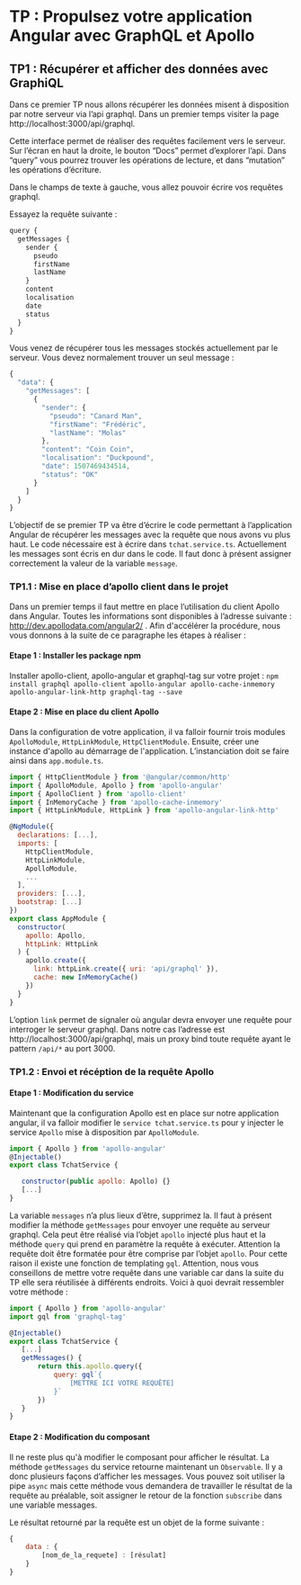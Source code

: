 # TP : Propulsez votre application Angular avec GraphQL et Apollo

## TP1 : Récupérer et afficher des données avec GraphiQL

Dans ce premier TP nous allons récupérer les données misent à disposition par notre serveur via l’api graphql. Dans un premier temps visiter la page http://localhost:3000/api/graphql. 

Cette interface permet de réaliser des requêtes facilement vers le serveur. Sur l’écran en haut la droite, le bouton “Docs” permet d’explorer l’api. Dans “query” vous pourrez trouver les opérations de lecture, et dans “mutation” les opérations d’écriture.

Dans le champs de texte à gauche, vous allez pouvoir écrire vos requêtes graphql. 

Essayez la requête suivante :

```javascript
query {
  getMessages {
    sender {
      pseudo
      firstName
      lastName
    }
    content
    localisation
    date
    status
  }
}
```

Vous venez de récupérer tous les messages stockés actuellement par le serveur. Vous devez normalement trouver un seul message :

```javascript
{
  "data": {
    "getMessages": [
      {
        "sender": {
          "pseudo": "Canard Man",
          "firstName": "Frédéric",
          "lastName": "Molas"
        },
        "content": "Coin Coin",
        "localisation": "Duckpound",
        "date": 1507469434514,
        "status": "OK"
      }
    ]
  }
}
```

L’objectif de se premier TP va être d’écrire le code permettant à l’application Angular de récupérer les messages avec la requête que nous avons vu plus haut. Le code nécessaire est à écrire dans `tchat.service.ts`. Actuellement les messages sont écris en dur dans le code. Il faut donc à présent assigner correctement la valeur de la variable `message`. 

### TP1.1 : Mise en place d’apollo client dans le projet

Dans un premier temps il faut mettre en place l’utilisation du client Apollo dans Angular. Toutes les informations sont disponibles à l’adresse suivante : http://dev.apollodata.com/angular2/ . Afin d'accélérer la procédure, nous vous donnons à la suite de ce paragraphe les étapes à réaliser :

#### Etape 1 : Installer les package npm

Installer apollo-client, apollo-angular et graphql-tag sur votre projet : `npm install graphql apollo-client apollo-angular apollo-cache-inmemory apollo-angular-link-http graphql-tag --save`
 
#### Etape 2 : Mise en place du client Apollo

Dans la configuration de votre application, il va falloir fournir trois modules `ApolloModule`, `HttpLinkModule`, `HttpClientModule`. Ensuite, créer une instance d'apollo au démarrage de l'application. L’instanciation doit se faire ainsi dans `app.module.ts`.

```javascript
import { HttpClientModule } from '@angular/common/http'
import { ApolloModule, Apollo } from 'apollo-angular'
import { ApolloClient } from 'apollo-client'
import { InMemoryCache } from 'apollo-cache-inmemory'
import { HttpLinkModule, HttpLink } from 'apollo-angular-link-http'

@NgModule({
  declarations: [...],
  imports: [
    HttpClientModule,
    HttpLinkModule,
    ApolloModule,
    ...
  ],
  providers: [...],
  bootstrap: [...]
})
export class AppModule { 
  constructor(
    apollo: Apollo,
    httpLink: HttpLink
  ) {
    apollo.create({
      link: httpLink.create({ uri: 'api/graphql' }),
      cache: new InMemoryCache()
    })
  }
}
```

L’option `link` permet de signaler où angular devra envoyer une requête pour interroger le serveur graphql. Dans notre cas l’adresse est http://localhost:3000/api/graphql, mais un proxy bind toute requête ayant le pattern `/api/*` au port 3000. 

### TP1.2 : Envoi et récéption de la requête Apollo 

#### Etape 1 : Modification du service

Maintenant que la configuration Apollo est en place sur notre application angular, il va falloir modifier le `service tchat.service.ts` pour y injecter le service `Apollo` mise à disposition par `ApolloModule`.

```javascript
import { Apollo } from 'apollo-angular'
@Injectable()
export class TchatService {

   constructor(public apollo: Apollo) {}
   [...]
}
```

La variable `messages` n’a plus lieux d’être, supprimez la. Il faut à présent modifier la méthode `getMessages` pour envoyer une requête au serveur graphql. Cela peut être réalisé via l’objet `apollo` injecté plus haut et la méthode `query` qui prend en paramètre la requête à exécuter. Attention la requête doit être formatée pour être comprise par  l’objet `apollo`. Pour cette raison il existe une fonction de templating `gql`. Attention, nous vous conseillons de mettre votre requête dans une variable car dans la suite du TP elle sera réutilisée à différents endroits. Voici à quoi devrait ressembler votre méthode :

```javascript
import { Apollo } from 'apollo-angular'
import gql from 'graphql-tag'

@Injectable()
export class TchatService {
   [...]
   getMessages() {
       return this.apollo.query({
           query: gql`{
               [METTRE ICI VOTRE REQUÊTE]
           }`
       })
   }
}
```

#### Etape 2 : Modification du composant
Il ne reste plus qu'à modifier le composant pour afficher le résultat. La méthode `getMessages` du service retourne maintenant un `Observable`. Il y a donc plusieurs façons d’afficher les messages. Vous pouvez soit utiliser la pipe `async` mais cette méthode vous demandera de travailler le résultat de la requête au préalable, soit assigner le retour de la fonction `subscribe` dans une variable messages.

Le résultat retourné par la requête est un objet de la forme suivante :

```javascript
{
    data : {
        [nom_de_la_requete] : [résulat]
    }
}
```

